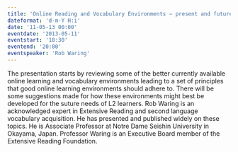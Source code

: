 ```yaml
---
title: 'Online Reading and Vocabulary Environments – present and future'
dateformat: 'd-m-Y H:i'
date: '11-05-13 00:00'
eventdate: '2013-05-11'
eventstart: '18:30'
eventend: '20:00'
eventspeaker: 'Rob Waring'
---
```


The presentation starts by reviewing some of the better currently available online learning and vocabulary environments leading to a set of principles that good online learning environments should adhere to. There will be some suggestions made for how these environments might best be developed for the suture needs of L2 learners.
Rob Waring is an acknowledged expert in Extensive Reading and second language vocabulary acquisition. He has presented and published widely on these topics. He is Associate Professor at Notre Dame Seishin University in Okayama, Japan. Professor Waring is an Executive Board member of the Extensive Reading Foundation.

